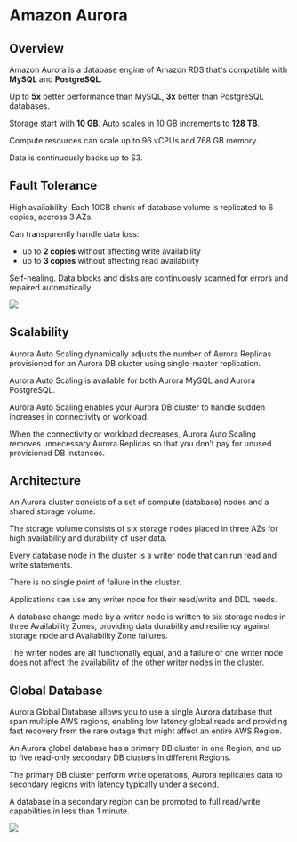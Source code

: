 # Amazon Aurora

## Overview

Amazon Aurora is a database engine of Amazon RDS that's compatible with **MySQL** and **PostgreSQL**.

Up to **5x** better performance than MySQL, **3x** better than PostgreSQL databases.

Storage start with **10 GB**. Auto scales in 10 GB increments to **128 TB**.

Compute resources can scale up to 96 vCPUs and 768 GB memory.

Data is continuously backs up to S3.


## Fault Tolerance

High availability. Each 10GB chunk of database volume is replicated to 6 copies, accross 3 AZs.

Can transparently handle data loss:
- up to **2 copies** without affecting write availability
- up to **3 copies** without affecting read availability

Self-healing. Data blocks and disks are continuously scanned for errors and repaired automatically.

![](https://digitalcloud.training/wp-content/uploads/2022/01/amazon-aurora-fault-tolerance.jpeg)


## Scalability

Aurora Auto Scaling dynamically adjusts the number of Aurora Replicas provisioned for an Aurora DB cluster using single-master replication.

Aurora Auto Scaling is available for both Aurora MySQL and Aurora PostgreSQL.

Aurora Auto Scaling enables your Aurora DB cluster to handle sudden increases in connectivity or workload.

When the connectivity or workload decreases, Aurora Auto Scaling removes unnecessary Aurora Replicas so that you don’t pay for unused provisioned DB instances.


## Architecture

An Aurora cluster consists of a set of compute (database) nodes and a shared storage volume.

The storage volume consists of six storage nodes placed in three AZs for high availability and durability of user data.

Every database node in the cluster is a writer node that can run read and write statements.

There is no single point of failure in the cluster.

Applications can use any writer node for their read/write and DDL needs.

A database change made by a writer node is written to six storage nodes in three Availability Zones, providing data durability and resiliency against storage node and Availability Zone failures.

The writer nodes are all functionally equal, and a failure of one writer node does not affect the availability of the other writer nodes in the cluster.


## Global Database

Aurora Global Database allows you to use a single Aurora database that span multiple AWS regions, enabling low latency global reads and providing fast recovery from the rare outage that might affect an entire AWS Region. 

An Aurora global database has a primary DB cluster in one Region, and up to five read-only secondary DB clusters in different Regions.

The primary DB cluster perform write operations, Aurora replicates data to secondary regions with latency typically under a second.

A database in a secondary region can be promoted to full read/write capabilities in less than 1 minute.

![](https://digitalcloud.training/wp-content/uploads/2022/01/aurora-global-database.jpeg)
